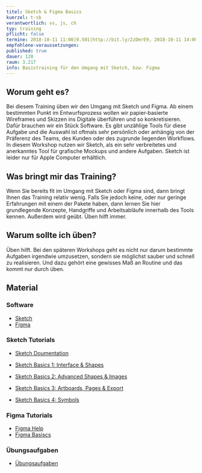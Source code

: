 ```yaml
---
titel: Sketch & Figma Basics
kuerzel: t-sb
verantwortlich: vs, js, ch
typ: training
pflicht: false
termine: 2018-10-11 11:00|0.501|http://bit.ly/2zDmrE9, 2018-10-11 14:00|0.501|http://bit.ly/2PgG9Lj, 2018-10-11 16:00|0.501|http://bit.ly/2ODPPCN
empfohlene-voraussetzungen:
published: true
dauer: 120
raum: 3.217
info: Basistraining für den Umgang mit Sketch, bzw. Figma
---
```


## Worum geht es?

Bei diesem Training üben wir den Umgang mit Sketch und Figma. Ab einem bestimmten Punkt im Entwurfsprozess wollen wir papier-basierte Wireframes und Skizzen ins Digitale überführen und so konkretisieren. Dafür brauchen wir ein Stück Software. Es gibt unzählige Tools für diese Aufgabe und die Auswahl ist oftmals sehr persönlich oder anhängig von der Präferenz des Teams, des Kunden oder des zugrunde liegenden Workflows. In diesem Workshop nutzen wir Sketch, als ein sehr verbreitetes und anerkanntes Tool für grafische Mockups und andere Aufgaben. Sketch ist leider nur für Apple Computer erhältlich.


## Was bringt mir das Training?

Wenn Sie bereits fit im Umgang mit Sketch oder Figma sind, dann bringt Ihnen das Training relativ wenig. Falls Sie jedoch keine, oder nur geringe Erfahrungen mit einem der Pakete haben, dann lernen Sie hier grundlegende Konzepte, Handgriffe und Arbeitsabläufe innerhalb des Tools kennen. Außerdem wird geübt. Üben hilft immer.

## Warum sollte ich üben?

Üben hilft. Bei den späteren Workshops geht es nicht nur darum bestimmte Aufgaben irgendwie umzusetzen, sondern sie möglichst sauber und schnell zu realisieren. Und dazu gehört eine gewisses Maß an Routine und das kommt nur durch üben.


## Material

### Software
- [Sketch](https://www.sketchapp.com)
- [Figma](https://www.figma.com)

### Sketch Tutorials
- [Sketch Doumentation](https://www.sketchapp.com/docs/)

- [Sketch Basics 1: Interface & Shapes](https://www.youtube.com/watch?v=DjKnmDRwKEU&list=PLYDNry0Bi-MOnJuxLQ1XSfk3HVLXcHhq2&index=1)
- [Sketch Basics 2: Advanced Shapes & Images](https://www.youtube.com/watch?v=QiWZ8u0IQro&index=2&list=PLYDNry0Bi-MOnJuxLQ1XSfk3HVLXcHhq2)
- [Sketch Basics 3: Artboards, Pages & Export](https://www.youtube.com/watch?v=VgI-G7wMAiU&list=PLYDNry0Bi-MOnJuxLQ1XSfk3HVLXcHhq2&index=3)

- [Sketch Basics 4: Symbols](https://www.youtube.com/watch?v=yoPZnND0gKk&list=PLYDNry0Bi-MOnJuxLQ1XSfk3HVLXcHhq2&index=4)

### Figma Tutorials
- [Figma Help](https://help.figma.com)
- [Figma Basiscs](https://www.youtube.com/playlist?list=PLXDU_eVOJTx6zk5MDarIs0asNoZqlRG23)

### Übungsaufgaben
- [Übungsaufgaben](../../download/download/trainings/sketch-figma/sketch-figma-training-material.zip)

